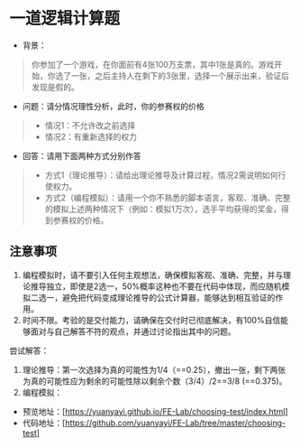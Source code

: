 # 一道逻辑计算题

- 背景：
> 你参加了一个游戏，在你面前有4张100万支票，其中1张是真的。游戏开始，你选了一张，之后主持人在剩下的3张里，选择一个展示出来，验证后发现是假的。
- 问题：请分情况理性分析，此时，你的参赛权的价格
> - 情况1：不允许改之前选择
> - 情况2：有重新选择的权力

- 回答：请用下面两种方式分别作答
> - 方式1（理论推导）：请给出理论推导及计算过程，情况2需说明如何行使权力。
> - 方式2（编程模拟）：请用一个你不熟悉的脚本语言，客观、准确、完整的模拟上述两种情况下（例如：模拟1万次），选手平均获得的奖金，得到参赛权的价格。

## 注意事项
1. 编程模拟时，请不要引入任何主观想法，确保模拟客观、准确、完整，并与理论推导独立，即使是2选一，50%概率这种也不要在代码中体现，而应随机模拟二选一，避免把代码变成理论推导的公式计算器，能够达到相互验证的作用。
2. 时间不限。考验的是交付能力，请确保在交付时已彻底解决，有100%自信能够面对与自己解答不符的观点，并通过讨论指出其中的问题。

尝试解答：
1. 理论推导：第一次选择为真的可能性为1/4（==0.25），撤出一张，剩下两张为真的可能性应为剩余的可能性除以剩余个数（3/4）/2==3/8 (==0.375)。
2. 编程模拟：
  * 预览地址：[https://yuanyayi.github.io/FE-Lab/choosing-test/index.html]
  * 代码地址：[https://github.com/yuanyayi/FE-Lab/tree/master/choosing-test]